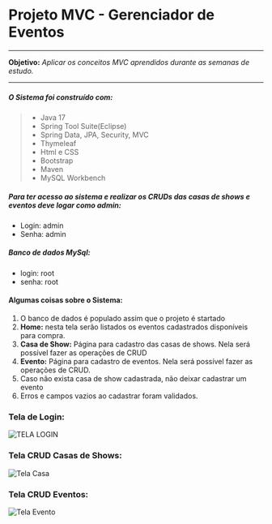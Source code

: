 # Projeto MVC - Gerenciador de Eventos

------------

**Objetivo:** *Aplicar os conceitos MVC aprendidos durante as semanas de estudo.*

------------


##### O Sistema foi construído com:
> - Java 17
> - Spring Tool Suite(Eclipse)
> - Spring Data, JPA, Security, MVC
> - Thymeleaf
> - Html e CSS
> - Bootstrap
> - Maven
> - MySQL Workbench

##### Para ter acesso ao sistema e realizar os CRUDs das casas de shows e eventos deve logar como admin:

- Login: admin
- Senha: admin

##### Banco de dados MySql:

- login: root
- senha: root

#### Algumas coisas sobre o Sistema:

1. O banco de dados é populado assim que o projeto é startado
2. **Home:** nesta tela serão listados os eventos cadastrados disponíveis para
compra.
3. **Casa de Show:** Página para cadastro das casas de shows. Nela será
possível fazer as operações de CRUD
4. **Evento:** Página para cadastro de eventos. Nela será possível fazer as
operações de CRUD.
5.  Caso não exista casa de show cadastrada, não deixar cadastrar um
evento
6. Erros e campos vazios ao cadastrar foram validados.

### Tela de Login:
![TELA LOGIN](https://user-images.githubusercontent.com/83992158/168333246-8cdc5419-01a1-486d-8b41-cb49a9a80211.png)
### Tela CRUD Casas de Shows: 
![Tela Casa](https://user-images.githubusercontent.com/83992158/168333155-9b59096d-dfb7-4602-872a-a351cb47b616.png)
### Tela CRUD Eventos: 
![Tela Evento](https://user-images.githubusercontent.com/83992158/168333211-ca5ec14e-bbe3-41e0-9391-d00196883a50.png)

